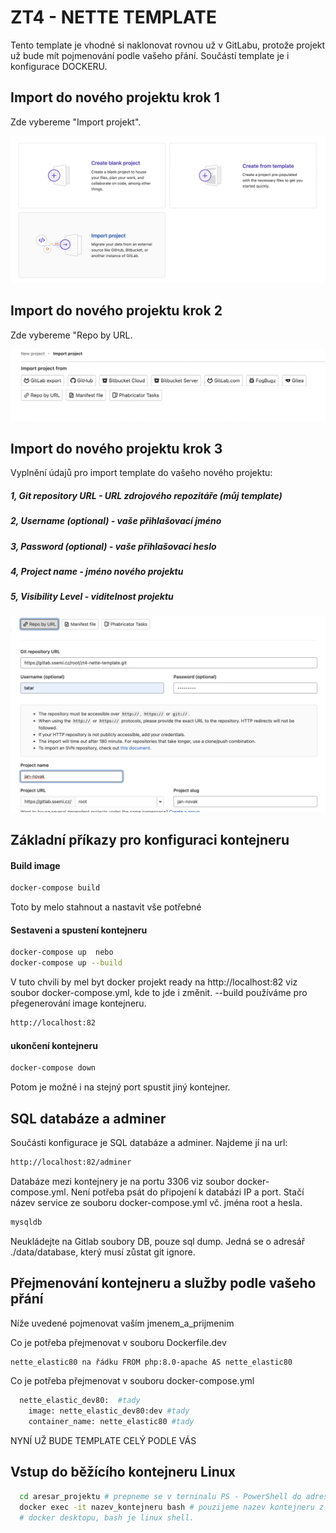 # ZT4 - NETTE TEMPLATE

Tento template je vhodné si naklonovat rovnou už v GitLabu, protože
projekt už bude mít pojmenování podle vašeho přání. 
Součástí template je i konfigurace DOCKERU.

## Import do nového projektu krok 1
Zde vybereme "Import projekt".

![Path mapping](./docker/img/importDoNovehoProjektu.png)

## Import do nového projektu krok 2
Zde vybereme "Repo by URL.

![Path mapping](./docker/img/importProjektu.png)

## Import do nového projektu krok 3 
Vyplnění údajů pro import template do vašeho nového projektu:
##### 1, Git repository URL - URL zdrojového repozitáře (můj template)
##### 2, Username (optional) - vaše přihlašovací jméno
##### 3, Password (optional) - vaše přihlašovací heslo
##### 4, Project name - jméno nového projektu
##### 5, Visibility Level - viditelnost projektu

![Path mapping](./docker/img/nastaveniImportu.png)

## Základní příkazy pro konfiguraci kontejneru

#### Build image
```sh
docker-compose build
```
Toto by melo stahnout a nastavit vše potřebné

#### Sestaveni a spustení kontejneru
```sh
docker-compose up  nebo
docker-compose up --build
```
V tuto chvili by mel byt docker projekt ready na http://localhost:82 viz soubor docker-compose.yml,
kde to jde i změnit. --build používáme pro přegenerování image kontejneru.
```sh
http://localhost:82
```

#### ukončení kontejneru
```sh
docker-compose down  
```
Potom je možné i na stejný port spustit jiný kontejner.

## SQL databáze a adminer

Součásti konfigurace je SQL databáze a adminer. Najdeme jí na url:
```sh
http://localhost:82/adminer
```
Databáze mezi kontejnery je na portu 3306 viz soubor docker-compose.yml.
Není potřeba psát do připojení k databázi IP a port. Stačí název service
ze souboru docker-compose.yml vč. jména root a hesla.
```sh
mysqldb
```
Neukládejte na Gitlab soubory DB, pouze sql dump. Jedná se o adresář ./data/database, který musí zůstat
git ignore.

## Přejmenování kontejneru a služby podle vašeho přání

Níže uvedené pojmenovat vaším jmenem_a_prijmenim

Co je potřeba přejmenovat v souboru Dockerfile.dev
```sh
nette_elastic80 na řádku FROM php:8.0-apache AS nette_elastic80
```
Co je potřeba přejmenovat v souboru docker-compose.yml
```sh
  nette_elastic_dev80:  #tady
    image: nette_elastic_dev80:dev #tady
    container_name: nette_elastic80 #tady
```

NYNÍ UŽ BUDE TEMPLATE CELÝ PODLE VÁS

## Vstup do běžícího kontejneru Linux

```sh
  cd aresar_projektu # prepneme se v terninalu PS - PowerShell do adresare projektu
  docker exec -it nazev_kontejneru bash # pouzijeme nazev kontejneru z docker ps nebo
  # docker desktopu, bash je linux shell.
```











